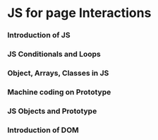 # JS for page Interactions
### Introduction of JS
### JS Conditionals and Loops
### Object, Arrays, Classes in JS


### Machine coding on Prototype
### JS Objects and Prototype
### Introduction of DOM